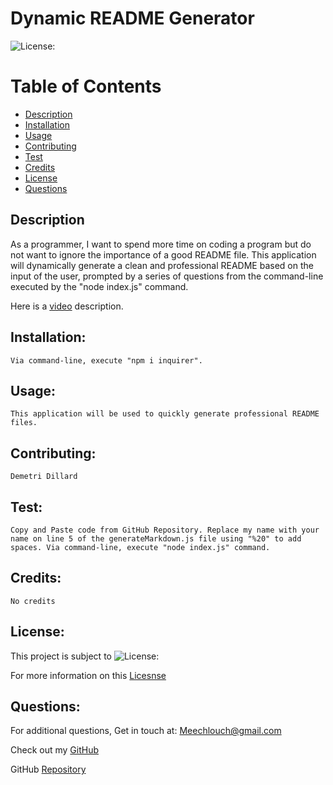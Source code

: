 # Dynamic README Generator
  
  ![License:](https://img.shields.io/badge/Demetri%20Dillard-MIT-brightgreen)

  # Table of Contents

  - [Description](#description)
  - [Installation](#installation)
  - [Usage](#usage)
  - [Contributing](#contributing)
  - [Test](#test)
  - [Credits](#credits)
  - [License](#license)
  - [Questions](#questions)

  ## Description
  As a programmer, I want to spend more time on coding a program but do not want to ignore the importance of a good README file. This application will dynamically generate a clean and professional README based on the input of the user, prompted by a series of questions from the command-line executed by the "node index.js" command.

  Here is a [video](https://drive.google.com/file/d/1uRDHmz4OBj7ja9dvcLL4FXE7QSQOKxrG/view?usp=sharing) description.
  ## Installation:
    Via command-line, execute "npm i inquirer".

  ## Usage:
    This application will be used to quickly generate professional README files.

  ## Contributing:
    Demetri Dillard

  ## Test:
    Copy and Paste code from GitHub Repository. Replace my name with your name on line 5 of the generateMarkdown.js file using "%20" to add spaces. Via command-line, execute "node index.js" command.

  ## Credits:
    No credits

  ## License:
  This project is subject to ![License:](https://img.shields.io/badge/License-MIT-red)


  For more information on this [Licesnse](https://choosealicense.com/licenses/mit/)

  ## Questions:
  For additional questions, Get in touch at: Meechlouch@gmail.com

  Check out my [GitHub](https://github.com/Meechlouch)

  GitHub [Repository](https://github.com/Meechlouch/Dynamic-README-Generator)

